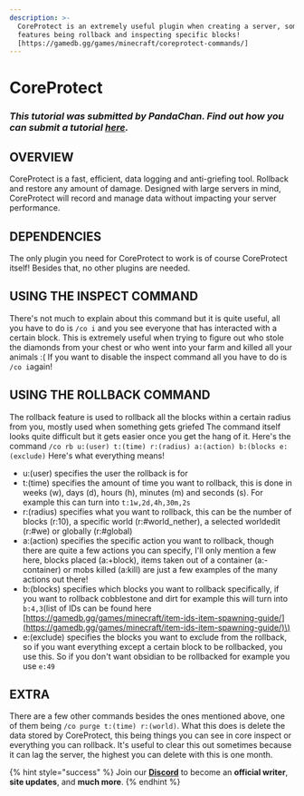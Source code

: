 ```yaml
---
description: >-
  CoreProtect is an extremely useful plugin when creating a server, some of its
  features being rollback and inspecting specific blocks!
  [https://gamedb.gg/games/minecraft/coreprotect-commands/]
---
```


# CoreProtect

### _This tutorial was submitted by PandaChan. Find out how you can submit a tutorial_ [_here_](../contribute.md)_._

## OVERVIEW

CoreProtect is a fast, efficient, data logging and anti-griefing tool. Rollback and restore any amount of damage. Designed with large servers in mind, CoreProtect will record and manage data without impacting your server performance.

## DEPENDENCIES

The only plugin you need for CoreProtect to work is of course CoreProtect itself! Besides that, no other plugins are needed.

## USING THE INSPECT COMMAND

There's not much to explain about this command but it is quite useful, all you have to do is `/co i` and you see everyone that has interacted with a certain block. This is extremely useful when trying to figure out who stole the diamonds from your chest or who went into your farm and killed all your animals :\( If you want to disable the inspect command all you have to do is `/co i`again!

## USING THE ROLLBACK COMMAND

The rollback feature is used to rollback all the blocks within a certain radius from you, mostly used when something gets griefed The command itself looks quite difficult but it gets easier once you get the hang of it. Here's the command `/co rb u:(user) t:(time) r:(radius) a:(action) b:(blocks e:(exclude)` Here's what everything means!

* u:\(user\) specifies the user the rollback is for
* t:\(time\) specifies the amount of time you want to rollback, this is done in weeks \(w\), days \(d\), hours \(h\), minutes \(m\) and seconds \(s\). For example this can turn into `t:1w,2d,4h,30m,2s`
* r:\(radius\) specifies what you want to rollback, this can be the number of blocks \(r:10\), a specific world \(r:\#world\_nether\), a selected worldedit \(r:\#we\) or globally \(r:\#global\)
* a:\(action\) specifies the specific action you want to rollback, though there are quite a few actions you can specify, I'll only mention a few here, blocks placed \(a:+block\), items taken out of a container \(a:-container\) or mobs killed \(a:kill\) are just a few examples of the many actions out there!
* b:\(blocks\) specifies which blocks you want to rollback specifically, if you want to rollback cobblestone and dirt for example this will turn into `b:4,3`\(list of IDs can be found here [https://gamedb.gg/games/minecraft/item-ids-item-spawning-guide/](https://gamedb.gg/games/minecraft/item-ids-item-spawning-guide/)\)
* e:\(exclude\) specifies the blocks you want to exclude from the rollback, so if you want everything except a certain block to be rollbacked, you use this. So if you don't want obsidian to be rollbacked for example you use `e:49`

## EXTRA

There are a few other commands besides the ones mentioned above, one of them being `/co purge t:(time) r:(world)`. What this does is delete the data stored by CoreProtect, this being things you can see in core inspect or everything you can rollback. It's useful to clear this out sometimes because it can lag the server, the highest you can delete with this is one month.

{% hint style="success" %}
Join our **[Discord](https://invite.gg/minehutxyz)** to become an **official writer**, **site updates**, and **much more**.
{% endhint %}

